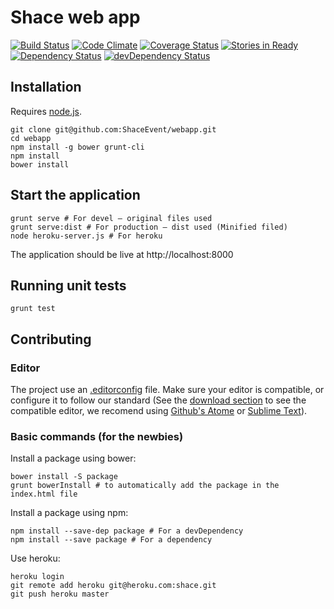 Shace web app
======
[![Build Status](https://travis-ci.org/Shace/webapp.png?branch=master)](https://travis-ci.org/ShaceEvent/webapp)
[![Code Climate](https://codeclimate.com/github/Shace/webapp.png)](https://codeclimate.com/github/Shace/webapp)
[![Coverage Status](https://coveralls.io/repos/ShaceEvent/webapp/badge.png)](https://coveralls.io/r/ShaceEvent/webapp)
[![Stories in Ready](https://badge.waffle.io/Shace/webapp.png?label=ready&title=Ready)](https://waffle.io/ShaceEvent/webapp)
[![Dependency Status](https://david-dm.org/Shace/webapp.png?theme=shields.io)](https://david-dm.org/ShaceEvent/webapp)
[![devDependency Status](https://david-dm.org/Shace/webapp/dev-status.png?theme=shields.io)](https://david-dm.org/ShaceEvent/webapp#info=devDependencies)


## Installation

Requires [node.js](http://nodejs.org/).

````
git clone git@github.com:ShaceEvent/webapp.git
cd webapp
npm install -g bower grunt-cli
npm install
bower install
````

## Start the application

````
grunt serve # For devel — original files used
grunt serve:dist # For production — dist used (Minified filed) 
node heroku-server.js # For heroku
````

The application should be live at http://localhost:8000

## Running unit tests

````
grunt test
````

## Contributing

### Editor

The project use an [.editorconfig](http://editorconfig.org/) file.
Make sure your editor is compatible, or configure it to follow our standard
(See the [download section](http://editorconfig.org/#download) to see the compatible editor, we recomend using [Github's Atome](https://atom.io) or [Sublime Text](http://www.sublimetext.com)).

### Basic commands (for the newbies)

Install a package using bower:
````
bower install -S package
grunt bowerInstall # to automatically add the package in the index.html file
````

Install a package using npm:
````
npm install --save-dep package # For a devDependency
npm install --save package # For a dependency
````

Use heroku:
````
heroku login
git remote add heroku git@heroku.com:shace.git
git push heroku master
````
